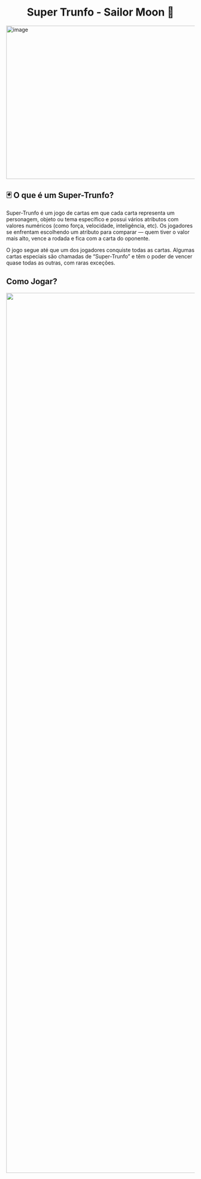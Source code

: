 <h1 align="center">Super Trunfo - Sailor Moon 🌠</h1>

<img width="1200" height="409" alt="image" src="https://github.com/user-attachments/assets/e2256d7f-e058-42d5-9cfe-74dc36ea2cc9" />


<h2>🃏 O que é um Super-Trunfo?</h2>
<p>Super-Trunfo é um jogo de cartas em que cada carta representa um personagem, objeto ou tema específico e possui vários atributos com valores numéricos (como força, velocidade, inteligência, etc). Os jogadores se enfrentam escolhendo um atributo para comparar — quem tiver o valor mais alto, vence a rodada e fica com a carta do oponente.

O jogo segue até que um dos jogadores conquiste todas as cartas. Algumas cartas especiais são chamadas de “Super-Trunfo” e têm o poder de vencer quase todas as outras, com raras exceções.

</p>

<h2>Como Jogar?</h2>
<div align="center">
<img width="670" height="2348" src="https://github.com/user-attachments/assets/1057e9e7-ef0f-4693-9bf6-270197246c19" />
</div>


